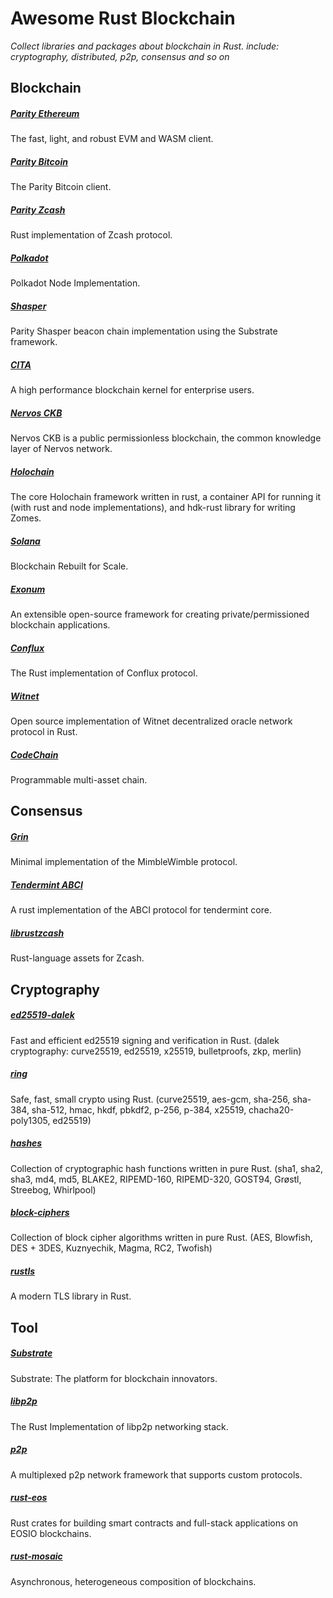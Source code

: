 # Awesome Rust Blockchain
*Collect libraries and packages about blockchain in Rust. include: cryptography, distributed, p2p, consensus and so on*

## Blockchain
##### [Parity Ethereum](https://github.com/paritytech/parity-ethereum)
The fast, light, and robust EVM and WASM client.

##### [Parity Bitcoin](https://github.com/paritytech/parity-bitcoin)
The Parity Bitcoin client.

##### [Parity Zcash](https://github.com/paritytech/parity-zcash)
 Rust implementation of Zcash protocol.

##### [Polkadot](https://github.com/paritytech/polkadot)
 Polkadot Node Implementation.

##### [Shasper](https://github.com/paritytech/shasper)
Parity Shasper beacon chain implementation using the Substrate framework.

##### [CITA](https://github.com/cryptape/cita)
A high performance blockchain kernel for enterprise users.

##### [Nervos CKB](https://github.com/nervosnetwork/ckb)
 Nervos CKB is a public permissionless blockchain, the common knowledge layer of Nervos network.
 
##### [Holochain](https://github.com/holochain/holochain-rust)
The core Holochain framework written in rust, a container API for running it (with rust and node implementations), and hdk-rust library for writing Zomes.

##### [Solana](https://github.com/solana-labs/solana)
Blockchain Rebuilt for Scale.

##### [Exonum](https://github.com/exonum/exonum)
An extensible open-source framework for creating private/permissioned blockchain applications.

##### [Conflux](https://github.com/Conflux-Chain/conflux-rust)
The Rust implementation of Conflux protocol.

##### [Witnet](https://github.com/witnet/witnet-rust)
Open source implementation of Witnet decentralized oracle network protocol in Rust.

##### [CodeChain](https://github.com/CodeChain-io/codechain)
Programmable multi-asset chain.

## Consensus
##### [Grin](https://github.com/mimblewimble/grin)
Minimal implementation of the MimbleWimble protocol.

##### [Tendermint ABCI](https://github.com/tendermint/rust-abci)
A rust implementation of the ABCI protocol for tendermint core.

##### [librustzcash](https://github.com/zcash/librustzcash)
Rust-language assets for Zcash.

## Cryptography
##### [ed25519-dalek](https://github.com/dalek-cryptography/ed25519-dalek)
Fast and efficient ed25519 signing and verification in Rust.
(dalek cryptography: curve25519, ed25519, x25519, bulletproofs, zkp, merlin)

##### [ring](https://github.com/briansmith/ring)
Safe, fast, small crypto using Rust.
(curve25519, aes-gcm, sha-256, sha-384, sha-512, hmac, hkdf, pbkdf2, p-256, p-384, x25519, chacha20-poly1305, ed25519)

##### [hashes](https://github.com/RustCrypto/hashes)
Collection of cryptographic hash functions written in pure Rust.
(sha1, sha2, sha3, md4, md5, BLAKE2, RIPEMD-160, RIPEMD-320, GOST94, Grøstl, Streebog, Whirlpool)

##### [block-ciphers](https://github.com/RustCrypto/block-ciphers)
Collection of block cipher algorithms written in pure Rust.
(AES, Blowfish, DES + 3DES, Kuznyechik, Magma, RC2, Twofish)

##### [rustls](https://github.com/ctz/rustls)
A modern TLS library in Rust.

## Tool
##### [Substrate](https://github.com/paritytech/substrate)
 Substrate: The platform for blockchain innovators.
 
##### [libp2p](https://github.com/libp2p/rust-libp2p)
The Rust Implementation of libp2p networking stack.

##### [p2p](https://github.com/driftluo/p2p)
A multiplexed p2p network framework that supports custom protocols.

##### [rust-eos](https://github.com/sagan-software/rust-eos)
Rust crates for building smart contracts and full-stack applications on EOSIO blockchains.

##### [rust-mosaic](https://github.com/OpenST/rust-mosaic)
Asynchronous, heterogeneous composition of blockchains.
